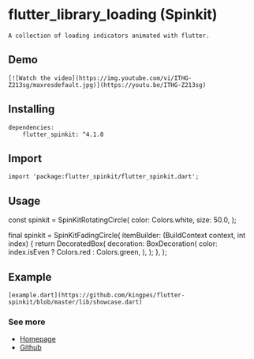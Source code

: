 # flutter_library_loading (Spinkit)

    A collection of loading indicators animated with flutter.

## Demo
    [![Watch the video](https://img.youtube.com/vi/ITHG-Z213sg/maxresdefault.jpg)](https://youtu.be/ITHG-Z213sg)

## Installing
    dependencies:
        flutter_spinkit: ^4.1.0

## Import
    import 'package:flutter_spinkit/flutter_spinkit.dart';

## Usage
  const spinkit = SpinKitRotatingCircle(
    color: Colors.white,
    size: 50.0,
  );
    
  final spinkit = SpinKitFadingCircle(
    itemBuilder: (BuildContext context, int index) {
      return DecoratedBox(
        decoration: BoxDecoration(
          color: index.isEven ? Colors.red : Colors.green,
        ),
      );
    },
  );

## Example
    [example.dart](https://github.com/kingpes/flutter-spinkit/blob/master/lib/showcase.dart)

### See more
- [Homepage](https://kingpesdev.firebaseapp.com/)
- [Github](https://github.com/kingpes) 
